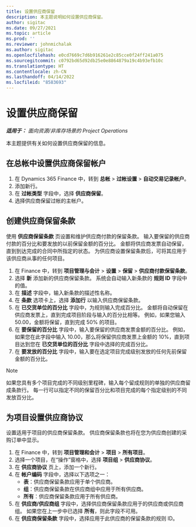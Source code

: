 ```yaml
---
title: 设置供应商保留
description: 本主题说明如何设置供应商保留。
author: sigitac
ms.date: 09/27/2021
ms.topic: article
ms.prod: ''
ms.reviewer: johnmichalak
ms.author: sigitac
ms.openlocfilehash: e0cd7669c7d6b916261e2c85cce0f24ff241a075
ms.sourcegitcommit: c0792bd65d92db25e0e8864879a19c4b93efb10c
ms.translationtype: HT
ms.contentlocale: zh-CN
ms.lasthandoff: 04/14/2022
ms.locfileid: "8583693"
---
```

# <a name="set-up-vendor-retention"></a>设置供应商保留

_**适用于：** 面向资源/非库存场景的 Project Operations_

本主题提供有关如何设置供应商保留的信息。

## <a name="set-up-a-vendor-retention-account-in-general-ledger"></a>在总帐中设置供应商保留帐户

1. 在 Dynamics 365 Finance 中，转到 **总帐** > **过帐设置** > **自动交易记录帐户**。
2. 添加新行。
3. 在 **过帐类型** 字段中，选择 **供应商保留**。
4. 选择供应商保留过帐的主帐户。

## <a name="create-vendor-retention-terms"></a>创建供应商保留条款

使用 **供应商保留条款** 页设置和维护供应商付款的保留条款。 输入要保留的供应商付款的百分比和要发放的以前保留金额的百分比。 金额将供应商发票自动保留，直到到达完成的合同中所指定的状态。 为供应商设置保留条款后，可将其应用于该供应商从事的任何项目。

1. 在 Finance 中，转到 **项目管理与会计** > **设置** > **保留** > **供应商付款保留条款**。
2. 选择 **新** 添加新的供应商保留条款。 系统会自动输入新条款的 **规则 ID** 字段中的值。 
3. 在 **描述** 字段中，输入新条款的描述性名称。
4. 在 **条款** 选项卡上，选择 **添加行** 以输入供应商保留条款。
5. 在 **已交货单位的百分比** 字段中，为规则输入完成百分比。 金额将自动保留在供应商发票上，直到完成项目阶段与输入的百分比相等。 例如，如果您输入 50.00，金额将保留，直到完成 50% 的项目。
6. 在 **要保留的百分比** 字段中，输入要保留的供应商发票金额的百分比。 例如，如果您在此字段中输入 10.00，那么将保留供应商发票上金额的 10%，直到项目达到您在 **已交货单位的百分比** 字段中选择的完成百分比。
7. 在 **要发放的百分比** 字段中，输入要在选定项目完成级别发放的任何先前保留金额的百分比。

> [!NOTE]
> 如果您具有多个项目完成的不同级别里程碑，输入每个留成规则的单独的供应商留成条款行。 每一行可以指定不同的保留百分比和项目完成的每个指定级别的不同发放百分比。

## <a name="set-up-a-vendor-agreement-for-the-project"></a>为项目设置供应商协议

设置适用于项目的供应商保留条款。 供应商保留条款也将在您为供应商创建的采购订单中显示。

1. 在 Finance 中，转到 **项目管理和会计** > **项目** > **所有项目**。 
2. 选择一个项目，在“操作”窗格中，选择 **项目组** > **供应商协议**。
3. 在 **供应商协议** 页上，添加一个新行。
4. 在 **帐户编码** 字段中，选择以下选项之一：
   - **表**：供应商保留条款应用于单个供应商。
   - **组**：供应商保留条款在供应商组中应用于所有供应商。
   - **所有**：供应商保留条款应用于所有供应商。
5. 在 **供应商/供应商组** 字段中，选择供应商保留条款应用于的供应商或供应商组。 如果您在上一步中已选择 **所有**，则此字段不可用。
6. 在 **供应商保留条款** 字段中，选择应用于此供应商的保留条款的规则 ID。

